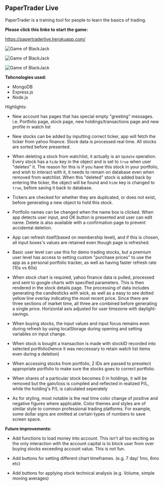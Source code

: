 ## **PaperTrader Live**

PaperTrader is a training tool for people to learn the basics of trading.

**Please click this linke to start the game:**

https://papertraderlive.herokuapp.com/

![Game of BlackJack](https://i.imgur.com/kxdlxxM.png 'ScreenShot of app use')

![Game of BlackJack](https://i.imgur.com/NLM4xne.png 'ScreenShot of app use')

![Game of BlackJack](https://i.imgur.com/VCrVfQi.png 'ScreenShot of app use')

**Tehcnologies used:**

- MongoDB
- Express.js
- Node.js

Highlights:

- New account has pages that has special empty "greeting" messages. i.e. Portfolio page, stock page, new holdings/transactions page and new profile in watch list

- New stocks can be added by inputting correct ticker, app will fetch the ticker from yahoo finance. Stock data is processed real time. All stocks are sorted before presented.

- When deleting a stock from watchlist, it actually is an `Update` operation. Every stock has a `hide` key in the object and is set to `true` when user "deletes" it. The reason for this is if you have this stock in your portfolio, and wish to interact with it, it needs to remain on database even when removed from watchlist. When this "deleted" stock is added back by entering the ticker, the object will be found and `hide` key is changed to `true`, before saving it back to database.

- Tickers are checked for whether they are duplicated, or does not exist, before generating a new object to hold this stock.

- Portfolio names can be changed when the name box is clicked. When app detects user input, and OK button is presented and user can edit name. Delete is also available with a confirmation page to prevent accidental deletion.

- App can refresh itself(based on membership level), and if this is chosen, all input boxes's values are retained even though page is refreshed.

- Basic user level can use this for demo trading stocks, but a premium user level has access to setting custom "purchase prices" to use the app as a personal portfolio tracker, as well as having faster refresh rate (10s vs 60s)

- When stock chart is required, yahoo finance data is pulled, processed and sent to google charts with specified parameters. This is then rendered in the stock details page. The processing of data includes generating the candlesticks with wick, as well as a easy to see dotted yellow line overlay indicating the most recent price. Since there are three sections of market time, all three are combined before generating a single price. Horizontal axis adjusted for user timezone with daylight-savings.

- When buying stocks, the input values and input focus remains even during refresh by using localStorage during opening and setting variables on input change.

- When stock is bought a transaction is made with stockID recorded into selected portfolio(hence it was neccessary to retain watch list items even during a deletion)

- When accessing stocks from portfolio, 2 IDs are passed to preselect appropriate portfolio to make sure the stocks goes to correct portfolio.

- When shares of a particular stock becomes 0 in holdings, it will be removed but the gain/loss is compiled and reflected in realized P/L, while the holding's P/L is calculated seperately

- As for styling, most notable is the real time color change of positive and negative figures where applicable. Color themes and styles are of similar style to common professional trading platforms. For example, some dollar signs are omitted at certain types of numbers to save screen space.

**Future improvements:**

- Add functions to load money into account. This isn't all too exciting as the only interaction with the account capital is to block user from over buying stocks exceeding account value. This is not fun.

- Add buttons for setting different chart timeframes. (e.g. 7 day/ 1mo, 6mo etc)

- Add buttons for applying stock technical analysis (e.g. Volume, simple moving averages)
